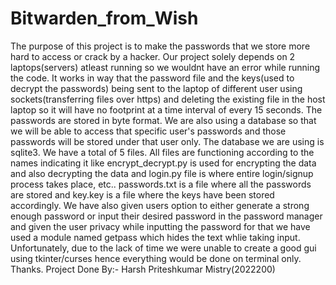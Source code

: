 # Bitwarden_from_Wish

The purpose of this project is to make the passwords that we store more hard to access or crack by
a hacker.
Our project solely depends on 2 laptops(servers) atleast running so we wouldnt have an error while running the code.
It works in way that the password file and the keys(used to decrypt the passwords) being sent to the laptop of different user using sockets(transferring files over https) and deleting the existing file in the host laptop so it will have no footprint at a time interval of every 15 seconds.
The passwords are stored in byte format. We are also using a database so that we will be able to access that specific user's passwords and those passwords will be stored under that user only.
The database we are using is sqlite3.
We have a total of 5 files. All files are functioning according to the names indicating it like encrypt_decrypt.py is used for encrypting the data and also decrypting the data and login.py file is where entire login/signup process takes place, etc..
passwords.txt is a file where all the passwords are stored and key.key is a file where the keys have been stored accordingly.
We have also given users option to either generate a strong enough password or input their desired password in the password manager and given the user privacy while inputting the password for that we have used a module named getpass which hides the text whlie taking input.
Unfortunately, due to the lack of time we were unable to create a good gui using tkinter/curses hence everything would be done on terminal only.
Thanks.
Project Done By:- Harsh Priteshkumar Mistry(2022200)
